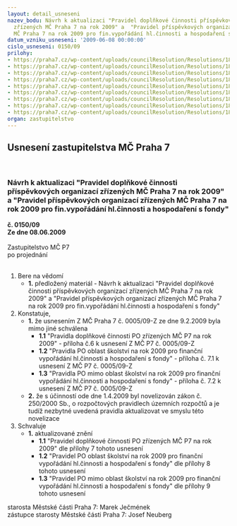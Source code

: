 ```yaml
---
layout: detail_usneseni
nazev_bodu: Návrh k aktualizaci "Pravidel doplňkové činnosti příspěvkových organizací
  zřízených MČ Praha 7 na rok 2009" a  "Pravidel příspěvkových organizací zřízených
  MČ Praha 7 na rok 2009 pro fin.vypořádání hl.činnosti a hospodaření s fondy"
datum_vzniku_usneseni: '2009-06-08 00:00:00'
cislo_usneseni: 0150/09
prilohy:
- https://praha7.cz/wp-content/uploads/councilResolution/Resolutions/18012/3-09-usneseni0536_09r.doc
- https://praha7.cz/wp-content/uploads/councilResolution/Resolutions/18012/3-09-usneseni0005_09z.doc
- https://praha7.cz/wp-content/uploads/councilResolution/Resolutions/18012/3-09-6pravpovhc09a.doc
- https://praha7.cz/wp-content/uploads/councilResolution/Resolutions/18012/3-09-7.1pravpohv09zsmsa.doc
- https://praha7.cz/wp-content/uploads/councilResolution/Resolutions/18012/3-09-7.2pravpohv09mimoska.doc
- https://praha7.cz/wp-content/uploads/councilResolution/Resolutions/18012/3-09-(6)p%c5%99ehled_zm%c4%9bn_novelaz%c3%a1k250.doc
- https://praha7.cz/wp-content/uploads/councilResolution/Resolutions/18012/3-09-(7)aktualiz.pravpo_dopl%c5%88k.doc
- https://praha7.cz/wp-content/uploads/councilResolution/Resolutions/18012/3-09-(8)aktualiz.pravpo_o%c5%a1k.doc
- https://praha7.cz/wp-content/uploads/councilResolution/Resolutions/18012/3-09-(9)aktualiz.pravpo_mimoo%c5%a1k.doc
organ: zastupitelstvo
---
```

<div id="ucUsn_pList" class="usn">
	<span><h2>Usnesení zastupitelstva MČ Praha 7 </h2>
<br></span><div class="standBody">
<span><h3>Návrh k aktualizaci "Pravidel doplňkové činnosti příspěvkových organizací zřízených MČ Praha 7 na rok 2009" a  "Pravidel příspěvkových organizací zřízených MČ Praha 7 na rok 2009 pro fin.vypořádání hl.činnosti a hospodaření s fondy"</h3></span><div class="center">
		<strong>č. 0150/09</strong><br>
	</div>
<div class="center">
		<strong>Ze dne 08.06.2009</strong><br><br>
	</div>Zastupitelstvo MČ P7<br> po projednání<br><br><ol>
<li>Bere na vědomí<ul><li>
<strong>1.</strong> předložený materiál - Návrh k aktualizaci "Pravidel doplňkové činnosti příspěvkových organizací zřízených MČ Praha 7 na rok 2009" a  "Pravidel příspěvkových organizací zřízených MČ Praha 7 na rok 2009 pro fin.vypořádání hl.činnosti a hospodaření s fondy"</li></ul>
</li>
<li>Konstatuje,<ul>
<li>
<strong>1.</strong> že usnesením Z MČ Praha 7 č. 0005/09-Z ze dne 9.2.2009 byla mimo jiné schválena <ul>
<li>
<strong>1.1</strong> "Pravidla doplňkové činnosti PO zřízených MČ P7 na rok 2009"  - příloha č.6  k usnesení Z MČ P7 č. 0005/09-Z</li>
<li>
<strong>1.2</strong> "Pravidla PO oblast školství na rok 2009 pro finanční vypořádání hl.činnosti a hospodaření s fondy" - příloha č. 7.1 k usnesení Z MČ P7 č. 0005/09-Z</li>
<li>
<strong>1.3</strong> "Pravidla PO mimo oblast školství na rok 2009 pro finanční vypořádání hl.činnosti a hospodaření s fondy" - příloha č. 7.2 k usnesení Z MČ P7 č. 0005/09-Z</li>
</ul>
</li>
<li>
<strong>2.</strong> že s účinností ode dne 1.4.2009 byl novelizován zákon č. 250/2000 Sb., o rozpočtových pravidlech územních rozpočtů a je tudíž nezbytné uvedená pravidla aktualizovat ve smyslu této novelizace  </li>
</ul>
</li>
<li>Schvaluje<ul><li>
<strong>1.</strong> aktualizované znění<ul>
<li>
<strong>1.1</strong> "Pravidel doplňkové činnosti PO zřízených MČ P7 na rok 2009" dle přílohy 7 tohoto usnesení </li>
<li>
<strong>1.2</strong> "Pravidel PO oblast školství na rok 2009 pro finanční vypořádání hl.činnosti a hospodaření s fondy"  dle přílohy 8 tohoto usnesení</li>
<li>
<strong>1.3</strong> "Pravidel PO mimo oblast školství na rok 2009 pro finanční vypořádání hl.činnosti a hospodaření s fondy"  dle přílohy 9 tohoto usnesení</li>
</ul>
</li></ul>
</li>
</ol>starosta Městské části Praha 7: Marek Ječmének<br>zástupce starosty Městské části Praha 7: Josef Neuberg
</div>
</div>